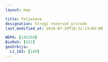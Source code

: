 ```yaml
---
layout: map

title: Felješana
designation: Strogi rezervat prirode
last_modified_at: 2018-07-29T18:32:11+02:00

WDPA: [145250]
BioRaS: [422]
geoSrbija:
  L1_183: [189]
---
```

